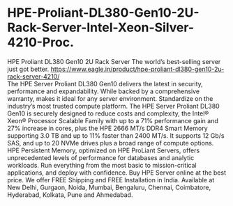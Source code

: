 # HPE-Proliant-DL380-Gen10-2U-Rack-Server-Intel-Xeon-Silver-4210-Proc.
HPE Proliant DL380 Gen10 2U Rack Server The world’s best-selling server just got better.
https://www.eagle.in/product/hpe-proliant-dl380-gen10-2u-rack-server-4210/  
The HPE Server Proliant DL380 Gen10 delivers the latest in security, performance and expandability. While backed by a comprehensive warranty, makes it ideal for any server environment. Standardize on the industry’s most trusted compute platform.  The HPE Server Proliant DL380 Gen10 is securely designed to reduce costs and complexity, the Intel® Xeon® Processor Scalable Family with up to a 71% performance gain and 27% increase in cores, plus the HPE 2666 MT/s DDR4 Smart Memory supporting 3.0 TB and up to 11% faster than 2400 MT/s. It supports 12 Gb/s SAS, and up to 20 NVMe drives plus a broad range of compute options. HPE Persistent Memory, optimized on HPE ProLiant Servers, offers unprecedented levels of performance for databases and analytic workloads. Run everything from the most basic to mission-critical applications, and deploy with confidence.  Buy HPE Server online at the best price. We offer FREE Shipping and FREE Installation in India. Available at New Delhi, Gurgaon, Noida, Mumbai, Bengaluru, Chennai, Coimbatore, Hyderabad, Kolkata, Pune and Ahmedabad.
